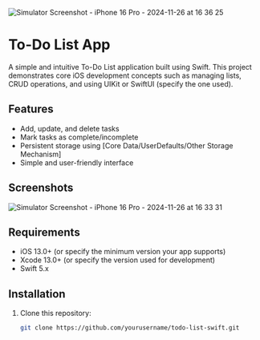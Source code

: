 ![Simulator Screenshot - iPhone 16 Pro - 2024-11-26 at 16 36 25](https://github.com/user-attachments/assets/1793af43-dbb4-45c3-8bb5-5767851e0b70)
# To-Do List App

A simple and intuitive To-Do List application built using Swift. This project demonstrates core iOS development concepts such as managing lists, CRUD operations, and using UIKit or SwiftUI (specify the one used).

## Features

- Add, update, and delete tasks
- Mark tasks as complete/incomplete
- Persistent storage using [Core Data/UserDefaults/Other Storage Mechanism]
- Simple and user-friendly interface

## Screenshots
![Simulator Screenshot - iPhone 16 Pro - 2024-11-26 at 16 33 31](https://github.com/user-attachments/assets/5dad4711-4813-4c28-b6cd-f7a1dce740a6)



## Requirements

- iOS 13.0+ (or specify the minimum version your app supports)
- Xcode 13.0+ (or specify the version used for development)
- Swift 5.x

## Installation

1. Clone this repository:
   ```bash
   git clone https://github.com/yourusername/todo-list-swift.git
